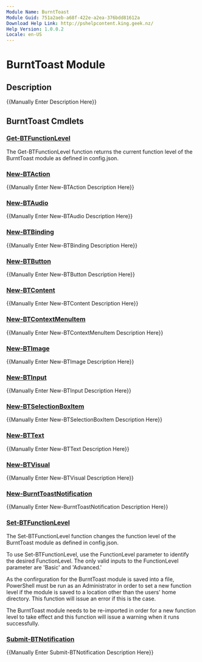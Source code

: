 ```yaml
---
Module Name: BurntToast
Module Guid: 751a2aeb-a68f-422e-a2ea-376bdd81612a
Download Help Link: http://pshelpcontent.king.geek.nz/
Help Version: 1.0.0.2
Locale: en-US
---
```


# BurntToast Module
## Description
{{Manually Enter Description Here}}

## BurntToast Cmdlets
### [Get-BTFunctionLevel](Get-BTFunctionLevel.md)
The Get-BTFunctionLevel function returns the current function level of the BurntToast module as defined in config.json.

### [New-BTAction](New-BTAction.md)
{{Manually Enter New-BTAction Description Here}}

### [New-BTAudio](New-BTAudio.md)
{{Manually Enter New-BTAudio Description Here}}

### [New-BTBinding](New-BTBinding.md)
{{Manually Enter New-BTBinding Description Here}}

### [New-BTButton](New-BTButton.md)
{{Manually Enter New-BTButton Description Here}}

### [New-BTContent](New-BTContent.md)
{{Manually Enter New-BTContent Description Here}}

### [New-BTContextMenuItem](New-BTContextMenuItem.md)
{{Manually Enter New-BTContextMenuItem Description Here}}

### [New-BTImage](New-BTImage.md)
{{Manually Enter New-BTImage Description Here}}

### [New-BTInput](New-BTInput.md)
{{Manually Enter New-BTInput Description Here}}

### [New-BTSelectionBoxItem](New-BTSelectionBoxItem.md)
{{Manually Enter New-BTSelectionBoxItem Description Here}}

### [New-BTText](New-BTText.md)
{{Manually Enter New-BTText Description Here}}

### [New-BTVisual](New-BTVisual.md)
{{Manually Enter New-BTVisual Description Here}}

### [New-BurntToastNotification](New-BurntToastNotification.md)
{{Manually Enter New-BurntToastNotification Description Here}}

### [Set-BTFunctionLevel](Set-BTFunctionLevel.md)
The Set-BTFunctionLevel function changes the function level of the BurntToast module as defined in config.json.

To use Set-BTFunctionLevel, use the FunctionLevel parameter to identify the desired FunctionLevel. The only valid inputs to the FunctionLevel parameter are 'Basic' and 'Advanced.'

As the confirguration for the BurntToast module is saved into a file, PowerShell must be run as an Administrator in order to set a new function level if the module is saved to a location other than the users' home directory. This function will issue an error if this is the case.

The BurntToast module needs to be re-imported in order for a new function level to take effect and this function will issue a warning when it runs successfully.

### [Submit-BTNotification](Submit-BTNotification.md)
{{Manually Enter Submit-BTNotification Description Here}}
